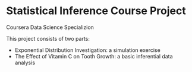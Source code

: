 # Statistical Inference Course Project
 Coursera Data Science Specializion 
 

This project consists of two parts:

* Exponential Distribution Investigation: a simulation exercise
* The Effect of Vitamin C on Tooth Growth: a basic inferential data analysis

